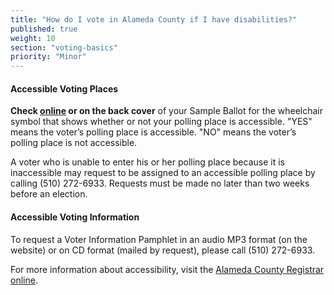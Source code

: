 ```yaml
---
title: "How do I vote in Alameda County if I have disabilities?"
published: true
weight: 10
section: "voting-basics"
priority: "Minor"
---
```


#### Accessible Voting Places  

**Check [online](http://www.acgov.org/rov_app/pollinglist/) or on the back cover** of your Sample Ballot for the wheelchair symbol that shows whether or not your polling place is accessible. "YES" means the voter’s polling place is accessible. "NO" means the voter’s polling place is not accessible.  

A voter who is unable to enter his or her polling place because it is inaccessible may request to be assigned to an accessible polling place by calling (510) 272-6933. Requests must be made no later than two weeks before an election.

#### Accessible Voting Information   

To request a Voter Information Pamphlet in an audio MP3 format (on the website) or on CD format (mailed by request), please call (510) 272-6933. 

For more information about accessibility, visit the [Alameda County Registrar online](https://www.acvote.org/accessibility).
